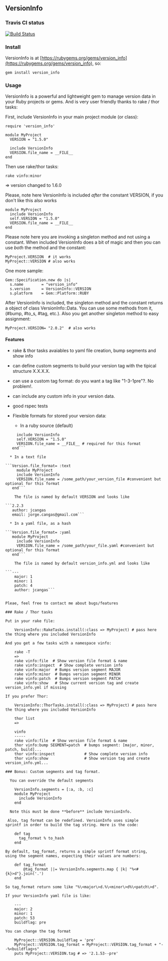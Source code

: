 ## VersionInfo

### Travis CI status

[![Build Status](https://secure.travis-ci.org/jcangas/version_info.png)](http://travis-ci.org/jcangas/version_info)

### Install

 VersionInfo is at [https://rubygems.org/gems/version_info](https://rubygems.org/gems/version_info), so:

    gem install version_info

### Usage

VersionInfo is a powerful and lightweight gem to manage version data in your Ruby projects or gems.
And is very user friendly thanks to rake / thor tasks: 

First, include VersionInfo in your main project module (or class):

    require 'version_info'

    module MyProject
      VERSION = "1.5.0"

      include VersionInfo
      VERSION.file_name = __FILE__ 
    end

Then use rake/thor tasks:

    rake vinfo:minor
 
=> version changed to 1.6.0

Please, note here VersionInfo is included *after* the constant VERSION, if you don't like this also works

    module MyProject
      include VersionInfo
      self.VERSION = "1.5.0"
      VERSION.file_name = __FILE__ 
    end

Please note here you are invoking a singleton method and not using a constant. When included VersionInfo
does a bit of magic and then you can use *both* the method and the constant:

    MyProject.VERSION  # it works
    MyProject::VERSION # also works

One more sample:

    Gem::Specification.new do |s|
      s.name        = "version_info"
      s.version     = VersionInfo::VERSION
      s.platform    = Gem::Platform::RUBY

After VersionInfo is included, the singleton method and the constant returns a object of class VersionInfo::Data.
You can use some methods from it, (#bump, #to_s, #tag, etc.). Also you get another singleton method to easy assignment:

    MyProject.VERSION= "2.0.2"  # also works

####  Features

* rake & thor tasks avaiables to yaml file creation, bump segments and show info

* can define custom segments to build your version tag with the tipical structure X.X.X.X.

* can use a custom tag format: do you want a tag like "1-3-1pre"?. No problem!.

* can include any custom info in your version data.

* good rspec tests

* Flexible formats for stored your version data:
  * In a ruby source (default)

```module MyProject
     include VersionInfo
     self.VERSION = "1.5.0"
     VERSION.file_name = __FILE__ # required for this format
   end```
  
  * In a text file

```Version.file_format= :text    
     module MyProject
     include VersionInfo
     VERSION.file_name = /some_path/your_version_file #convenient but optional for this format
   end```

	The file is named by default VERSION and looks like

```2.2.3
   author: jcangas
   email: jorge.cangas@gmail.com```
  
  * In a yaml file, as a hash

```Version.file_format= :yaml    
   module MyProject
     include VersionInfo
     VERSION.file_name = /some_path/your_file.yaml #convenient but optional for this format
   end```

	The file is named by default version_info.yml and looks like

```--- 
 	major: 1
 	minor: 1
 	patch: 4
 	author: jcangas```


Pleae, feel free to contact me about bugs/features

### Rake / Thor tasks

Put in your rake file:

    VersionInfo::RakeTasks.install(:class => MyProject) # pass here the thing where you included VersionInfo

And you get a few tasks with a namespace vinfo:

    rake -T
    =>
    rake vinfo:file  # Show version file format & name
    rake vinfo:inspect  # Show complete version info
    rake vinfo:major  # Bumps version segment MAJOR
    rake vinfo:minor  # Bumps version segment MINOR
    rake vinfo:patch  # Bumps version segment PATCH
    rake vinfo:show   # Show current version tag and create version_info.yml if missing

If you prefer Thor:

    VersionInfo::ThorTasks.install(:class => MyProject) # pass here the thing where you included VersionInfo

    thor list
    =>

    vinfo
    -----
    rake vinfo:file  # Show version file format & name
    thor vinfo:bump SEGMENT=patch  # bumps segment: [major, minor, patch, build]...
    thor vinfo:inspect             # Show complete version info
    thor vinfo:show                # Show version tag and create version_info.yml...

### Bonus: Custom segments and tag format.

  You can override the default segments

    VersionInfo.segments = [:a, :b, :c]
    module MyProject
      include VersionInfo
    end

  Note this must be done **before** include VersionInfo.

 Also, tag format can be redefined. VersionInfo uses simple
sprintf in order to build the tag string. Here is the code:

    def tag
      tag_format % to_hash
    end

By default, tag_format, returns a simple sprintf format string,
using the segment names, expecting their values are numbers:

    def tag_format
	    @tag_format ||= VersionInfo.segments.map { |k| "%<#{k}>d"}.join('.')
    end

So tag_format return some like "%\<major\>d.%\<minor\>d%\<patch\>d".

If your VersionInfo yaml file is like:

    --- 
    major: 2
    minor: 1
    patch: 53
    buildflag: pre

You can change the tag format

    MyProject::VERSION.buildflag = 'pre'
    MyProject::VERSION.tag_format = MyProject::VERSION.tag_format + "--%<buildflag>s"
    puts MyProject::VERSION.tag # => '2.1.53--pre'    



